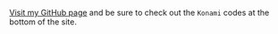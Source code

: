 [Visit my GitHub page](https://theadnan.github.io) and be sure to check out the `Konami` codes at the bottom of the site.
